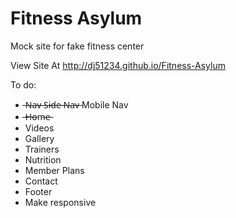 # Fitness Asylum
Mock site for fake fitness center

View Site At http://dj51234.github.io/Fitness-Asylum

To do:
- ̶N̶a̶v̶
	̶S̶i̶d̶e̶ ̶N̶a̶v̶
	Mobile Nav
- ̶H̶o̶m̶e̶
- Videos
- Gallery
- Trainers
- Nutrition
- Member Plans
- Contact
- Footer
- Make responsive
